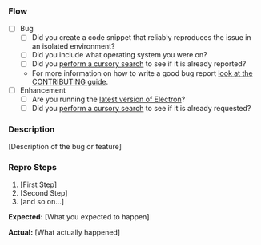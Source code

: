 ### Flow

* [ ] Bug
  * [ ] Did you create a code snippet that reliably reproduces the issue in an isolated environment?
  * [ ] Did you include what operating system you were on?
  * [ ] Did you [perform a cursory search](https://github.com/issues?q=is%3Aissue+repo%3Aatom%2Felectron) to see if it is already reported?
  * For more information on how to write a good bug report [look at the CONTRIBUTING guide](https://github.com/atom/electron/blob/master/CONTRIBUTING.md#submitting-issues).
* [ ] Enhancement
  * [ ] Are you running the [latest version of Electron](https://github.com/atom/electron/releases)?
  * [ ] Did you [perform a cursory search](https://github.com/issues?q=is%3Aissue+repo%3Aatom%2Felectron) to see if it is already requested?

### Description

[Description of the bug or feature]

### Repro Steps

1. [First Step]
2. [Second Step]
3. [and so on...]

**Expected:** [What you expected to happen]

**Actual:** [What actually happened]
